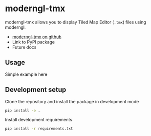 # moderngl-tmx

moderngl-tmx allows you to display Tiled Map Editor (`.tmx`) files using moderngl.

* [moderngl-tmx on github](https://github.com/Leterax/moderngl_tmx)
* Link to PyPI package
* Future docs

## Usage

Simple example here

## Development setup

Clone the repository and install the package in development mode

```bash
pip install -e .
```

Install development requirements

```bash
pip install -r requirements.txt
```
